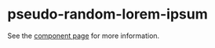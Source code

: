 pseudo-random-lorem-ipsum
============

See the [component page](http://2point0.github.io/pseudo-random-lorem-ipsum/components/pseudo-random-lorem-ipsum) for more information.
